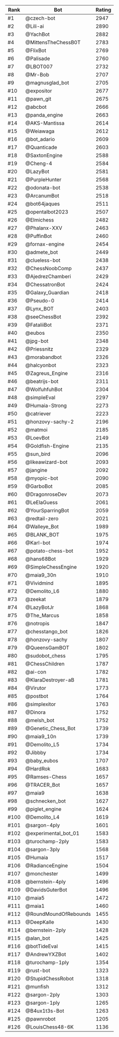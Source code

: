Rank|Bot|Rating
---|---|---
#1|@czech-bot|2947
#2|@Lili-ai|2890
#3|@YachBot|2882
#4|@MittensTheChessB0T|2783
#5|@FlixBot|2769
#6|@Palisade|2760
#7|@LBOT007|2732
#8|@Mr-Bob|2707
#9|@magnusglad_bot|2705
#10|@expositor|2677
#11|@pawn_git|2675
#12|@abcbot|2666
#13|@panda_engine|2663
#14|@AKS-Mantissa|2614
#15|@Weiawaga|2612
#16|@bot_adario|2609
#17|@Quanticade|2603
#18|@SaxtonEngine|2588
#19|@Cheng-4|2584
#20|@LazyBot|2581
#21|@PurpleHunter|2568
#22|@odonata-bot|2538
#23|@ArcanumBot|2518
#24|@bot64jaques|2511
#25|@opentalbot2023|2507
#26|@Elmichess|2482
#27|@Phalanx-XXV|2463
#28|@PuffinBot|2460
#29|@fornax-engine|2454
#30|@admete_bot|2449
#31|@clueless-bot|2438
#32|@ChessNoobComp|2437
#33|@AjedrezChamberi|2429
#34|@ChessatronBot|2424
#35|@Galaxy_Guardian|2418
#36|@Pseudo-0|2414
#37|@Lynx_BOT|2403
#38|@seeChessBot|2392
#39|@FataliiBot|2371
#40|@eubos|2350
#41|@jpg-bot|2348
#42|@Priessnitz|2329
#43|@morabandbot|2326
#44|@halcyonbot|2323
#45|@Zagreus_Engine|2316
#46|@beatrijs-bot|2311
#47|@WolfuhfuhBot|2304
#48|@simpleEval|2297
#49|@Humaia-Strong|2273
#50|@catriever|2223
#51|@honzovy-sachy-2|2196
#52|@matmoi|2185
#53|@LoevBot|2149
#54|@Goldfish-Engine|2135
#55|@sun_bird|2096
#56|@likeawizard-bot|2093
#57|@jangine|2092
#58|@myopic-bot|2090
#59|@GarboBot|2085
#60|@DragonroseDev|2073
#61|@LeElaGuess|2061
#62|@YourSparringBot|2059
#63|@redtail-zero|2021
#64|@Walleye_Bot|1989
#65|@BLANK_BOT|1975
#66|@Karl-bot|1974
#67|@potato-chess-bot|1952
#68|@hans68Bot|1929
#69|@SimpleChessEngine|1920
#70|@maia9_30n|1910
#71|@Vividmind|1895
#72|@Demolito_L6|1880
#73|@zeekat|1879
#74|@LazyBotJr|1868
#75|@The_Marcus|1858
#76|@notropis|1847
#77|@chesstango_bot|1826
#78|@honzovy-sachy|1807
#79|@QueensGamBOT|1802
#80|@sudobot_chess|1795
#81|@ChessChildren|1787
#82|@ai-con|1782
#83|@KlaraDestroyer-aB|1781
#84|@Virutor|1773
#85|@postbot|1764
#86|@simplexitor|1763
#87|@Dinora|1752
#88|@melsh_bot|1752
#89|@Genetic_Chess_Bot|1739
#90|@maia9_10n|1739
#91|@Demolito_L5|1734
#92|@Jibbby|1734
#93|@baby_eubos|1707
#94|@HardRok|1683
#95|@Ramses-Chess|1657
#96|@TRACER_Bot|1657
#97|@maia9|1638
#98|@schnecken_bot|1627
#99|@piglet_engine|1624
#100|@Demolito_L4|1619
#101|@sargon-4ply|1601
#102|@experimental_bot_01|1583
#103|@turochamp-2ply|1583
#104|@sargon-3ply|1568
#105|@Humaia|1517
#106|@RadianceEngine|1504
#107|@monchester|1499
#108|@bernstein-4ply|1496
#109|@DavidsGuterBot|1496
#110|@maia5|1472
#111|@maia1|1460
#112|@RoundMoundOfRebounds|1455
#113|@DeepKalle|1430
#114|@bernstein-2ply|1428
#115|@alan_bot|1425
#116|@botTideEval|1415
#117|@AndrewYXZBot|1402
#118|@turochamp-1ply|1354
#119|@rust-bot|1323
#120|@StupidChessRobot|1318
#121|@munfish|1312
#122|@sargon-2ply|1303
#123|@sargon-1ply|1265
#124|@B4ux1t3s-Bot|1263
#125|@pawnrobot|1205
#126|@LouisChess48-6K|1136
